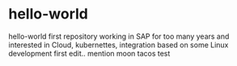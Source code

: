 # hello-world
hello-world first repository
working in SAP for too many years and interested in Cloud, kubernettes, integration based on some Linux development 
first edit.. mention moon tacos
test
